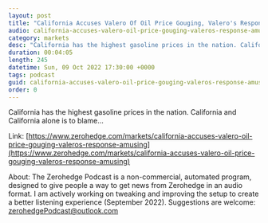 ```yaml
---
layout: post
title: "California Accuses Valero Of Oil Price Gouging, Valero's Response Is Amusing"
audio: california-accuses-valero-oil-price-gouging-valeros-response-amusing-0
category: markets
desc: "California has the highest gasoline prices in the nation. California and California alone is to blame..."
duration: 00:04:05
length: 245
datetime: Sun, 09 Oct 2022 17:30:00 +0000
tags: podcast
guid: california-accuses-valero-oil-price-gouging-valeros-response-amusing-0
order: 0
---
```

California has the highest gasoline prices in the nation. California and California alone is to blame...

Link: [https://www.zerohedge.com/markets/california-accuses-valero-oil-price-gouging-valeros-response-amusing](https://www.zerohedge.com/markets/california-accuses-valero-oil-price-gouging-valeros-response-amusing)

About: The Zerohedge Podcast is a non-commercial, automated program, designed to give people a way to get news from Zerohedge in an audio format.  I am actively working on tweaking and improving the setup to create a better listening experience (September 2022).  Suggestions are welcome: [zerohedgePodcast@outlook.com](mailto:zerohedgePodcast@outlook.com)